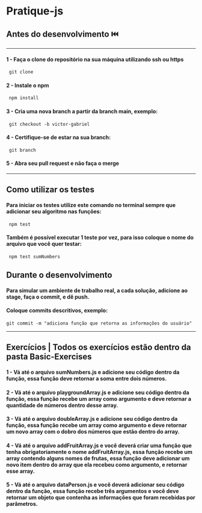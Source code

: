# Pratique-js

## Antes do desenvolvimento ⏮️
<hr/>

#### 1 - Faça o clone do repositório na sua máquina utilizando ssh ou https
```shell
 git clone
```

#### 2 - Instale o npm 
```shell
 npm install
```
#### 3 - Cria uma nova branch a partir da branch main, exemplo:
```shell
 git checkout -b victor-gabriel
```
#### 4 - Certifique-se de estar na sua branch:
```shell
 git branch
```

#### 5 - Abra seu pull request e não faça o merge
<hr/>

## Como utilizar os testes

#### Para iniciar os testes utilize este comando no terminal sempre que adicionar seu algoritmo nas funções:

```shell
 npm test
```

#### Também é possível executar 1 teste por vez, para isso coloque o nome do arquivo que você quer testar:
```shell
 npm test sumNumbers
```

## Durante o desenvolvimento

#### Para simular um ambiente de trabalho real, a cada solução, adicione ao stage, faça o commit, e dê push.

#### Coloque commits descritivos, exemplo: 
```shell
git commit -m "adiciona função que retorna as informações do usuário"
```
<hr/>

## Exercícios | Todos os exercícios estão dentro da pasta Basic-Exercises

#### 1 - Vá até o arquivo sumNumbers.js e adicione seu código dentro da função, essa função deve retornar a soma entre dois números.

#### 2 - Vá até o arquivo playgroundArray.js e adicione seu código dentro da função, essa função recebe um array como argumento e deve retornar a quantidade de números dentro desse array.

#### 3 - Vá até o arquivo doubleArray.js e adicione seu código dentro da função, essa função recebe um array como argumento e deve retornar um novo array com o dobro dos números que estão dentro do array.

#### 4 - Vá até o arquivo addFruitArray.js e você deverá criar uma função que tenha obrigatoriamente o nome addFruitArray.js, essa função recebe um array contendo alguns nomes de frutas, essa função deve adicionar um novo item dentro do array que ela recebeu como argumento, e retornar esse array.

#### 5 - Vá até o arquivo dataPerson.js e você deverá adicionar seu código dentro da função, essa função recebe três argumentos e você deve retornar um objeto que contenha as informações que foram recebidas por parâmetros.
